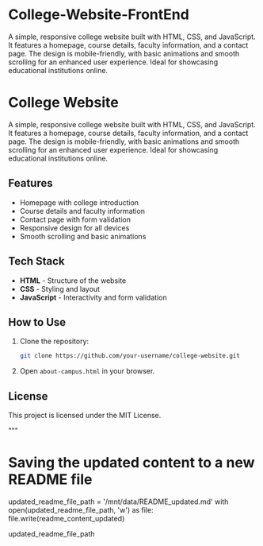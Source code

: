 # College-Website-FrontEnd
A simple, responsive college website built with HTML, CSS, and JavaScript. It features a homepage, course details, faculty information, and a contact page. The design is mobile-friendly, with basic animations and smooth scrolling for an enhanced user experience. Ideal for showcasing educational institutions online.

# College Website

A simple, responsive college website built with HTML, CSS, and JavaScript. It features a homepage, course details, faculty information, and a contact page. The design is mobile-friendly, with basic animations and smooth scrolling for an enhanced user experience. Ideal for showcasing educational institutions online.

## Features
- Homepage with college introduction
- Course details and faculty information
- Contact page with form validation
- Responsive design for all devices
- Smooth scrolling and basic animations

## Tech Stack
- **HTML** - Structure of the website
- **CSS** - Styling and layout
- **JavaScript** - Interactivity and form validation

## How to Use
1. Clone the repository:
    ```bash
    git clone https://github.com/your-username/college-website.git
    ```
2. Open `about-campus.html` in your browser.

## License
This project is licensed under the MIT License.

"""

# Saving the updated content to a new README file
updated_readme_file_path = '/mnt/data/README_updated.md'
with open(updated_readme_file_path, 'w') as file:
    file.write(readme_content_updated)

updated_readme_file_path

